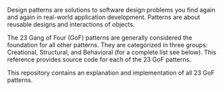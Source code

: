 Design patterns are solutions to software design problems you find again and again in real-world application development. Patterns are about reusable designs and interactions of objects.

The 23 Gang of Four (GoF) patterns are generally considered the foundation for all other patterns. They are categorized in three groups: Creational, Structural, and Behavioral (for a complete list see below). This reference provides source code for each of the 23 GoF patterns.

This repository contains an explanation and implementation of all 23 GoF patterns.